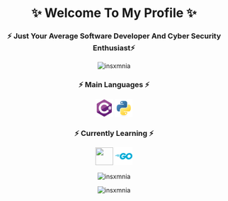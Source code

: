 <h1 align="center">✨ Welcome To My Profile ✨</h1>
<h3 align="center">⚡ Just Your Average Software Developer And Cyber Security Enthusiast⚡</h3>

<p align="center"> <img src="https://komarev.com/ghpvc/?username=insxmnia&label=Profile%20views&color=0e75b6&style=flat" alt="insxmnia" /> </p>


<h3 align="center">⚡ Main Languages ⚡</h3>
<p align="center">
	<img src="https://raw.githubusercontent.com/devicons/devicon/master/icons/csharp/csharp-original.svg" width="40" height="40"/>
	<img src="https://raw.githubusercontent.com/devicons/devicon/master/icons/python/python-original.svg" width="40" height="40"/>
</p>
<h3 align="center">⚡ Currently Learning ⚡</h3>
<p align="center">
	<img src="https://raw.githubusercontent.com/devicons/devicon/master/icons/csharp/cplusplus-original.svg" width="40" height="40"/>
	<img src="https://raw.githubusercontent.com/devicons/devicon/master/icons/go/go-original-wordmark.svg" width="40" height="40"/>
</p>

<p align="center"><img src="https://github-readme-stats.vercel.app/api/top-langs?username=insxmnia&show_icons=true&locale=en&layout=compact" alt="insxmnia" /></p>

<p align="center"><img src="https://github-readme-stats.vercel.app/api?username=insxmnia&show_icons=true&locale=en" alt="insxmnia" /></p>
		
